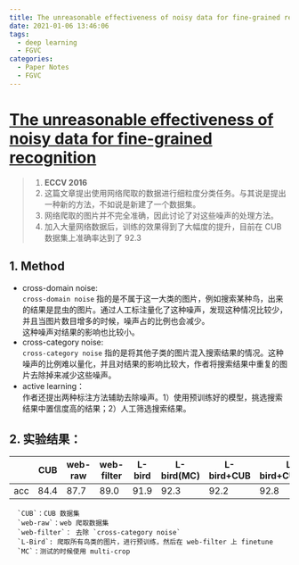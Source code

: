 ```yaml
---
title: The unreasonable effectiveness of noisy data for fine-grained recognition
date: 2021-01-06 13:46:06
tags: 
  - deep learning
  - FGVC
categories:
  - Paper Notes
  - FGVC
---
```


# [The unreasonable effectiveness of noisy data for fine-grained recognition](http://cn.arxiv.org/pdf/1511.06789.pdf)  

> 1. **ECCV 2016**
> 2. 这篇文章提出使用网络爬取的数据进行细粒度分类任务。与其说是提出一种新的方法，不如说是新建了一个数据集。  
> 3. 网络爬取的图片并不完全准确，因此讨论了对这些噪声的处理方法。  
> 4. 加入大量网络数据后，训练的效果得到了大幅度的提升，目前在 CUB 数据集上准确率达到了 92.3  
 <!-- more -->


## 1. Method
  - cross-domain noise:  
  `cross-domain noise` 指的是不属于这一大类的图片，例如搜索某种鸟，出来的结果是昆虫的图片。通过人工标注量化了这种噪声，发现这种情况比较少，并且当图片数目增多的时候，噪声占的比例也会减少。  
  这种噪声对结果的影响也比较小。
  - cross-category noise:  
  `cross-category noise` 指的是将其他子类的图片混入搜索结果的情况。这种噪声的比例难以量化，并且对结果的影响比较大，作者将搜索结果中重复的图片去除掉来减少这些噪声。
  - active learning：  
  作者还提出两种标注方法辅助去除噪声。1）使用预训练好的模型，挑选搜索结果中置信度高的结果；2）人工筛选搜索结果。


## 2. 实验结果：

  |     | CUB  | web-raw | web-filter | L-bird | L-bird(MC) | L-bird+CUB | L-bird+CUB(MC) |
  |-    |-     |-        |-           |-       |-           |-           |-               |
  | acc | 84.4 | 87.7    | 89.0       | 91.9   | 92.3       | 92.2       | 92.8           |

      `CUB`：CUB 数据集  
      `web-raw`：web 爬取数据集  
      `web-filter`： 去除 `cross-category noise`  
      `L-Bird`: 爬取所有鸟类的图片，进行预训练，然后在 web-filter 上 finetune  
      `MC`：测试的时候使用 multi-crop